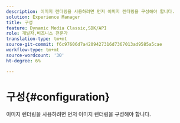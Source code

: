 ```yaml
---
description: 이미지 렌더링을 사용하려면 먼저 이미지 렌더링을 구성해야 합니다.
solution: Experience Manager
title: 구성
feature: Dynamic Media Classic,SDK/API
role: 개발자,비즈니스 전문가
translation-type: tm+mt
source-git-commit: f6c97606d7a4209427316d7367013ad9585a5cae
workflow-type: tm+mt
source-wordcount: '30'
ht-degree: 6%

---
```



# 구성{#configuration}

이미지 렌더링을 사용하려면 먼저 이미지 렌더링을 구성해야 합니다.

